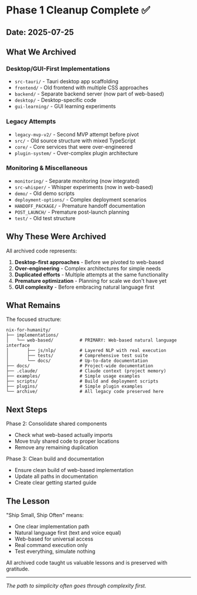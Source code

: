 # Phase 1 Cleanup Complete ✅

## Date: 2025-07-25

## What We Archived

### Desktop/GUI-First Implementations
- `src-tauri/` - Tauri desktop app scaffolding
- `frontend/` - Old frontend with multiple CSS approaches 
- `backend/` - Separate backend server (now part of web-based)
- `desktop/` - Desktop-specific code
- `gui-learning/` - GUI learning experiments

### Legacy Attempts
- `legacy-mvp-v2/` - Second MVP attempt before pivot
- `src/` - Old source structure with mixed TypeScript
- `core/` - Core services that were over-engineered
- `plugin-system/` - Over-complex plugin architecture

### Monitoring & Miscellaneous
- `monitoring/` - Separate monitoring (now integrated)
- `src-whisper/` - Whisper experiments (now in web-based)
- `demo/` - Old demo scripts
- `deployment-options/` - Complex deployment scenarios
- `HANDOFF_PACKAGE/` - Premature handoff documentation
- `POST_LAUNCH/` - Premature post-launch planning
- `test/` - Old test structure

## Why These Were Archived

All archived code represents:
1. **Desktop-first approaches** - Before we pivoted to web-based
2. **Over-engineering** - Complex architectures for simple needs
3. **Duplicated efforts** - Multiple attempts at the same functionality
4. **Premature optimization** - Planning for scale we don't have yet
5. **GUI complexity** - Before embracing natural language first

## What Remains

The focused structure:
```
nix-for-humanity/
├── implementations/
│   └── web-based/          # PRIMARY: Web-based natural language interface
│       ├── js/nlp/         # Layered NLP with real execution
│       ├── tests/          # Comprehensive test suite
│       └── docs/           # Up-to-date documentation
├── docs/                   # Project-wide documentation
├── .claude/                # Claude context (project memory)
├── examples/               # Simple usage examples
├── scripts/                # Build and deployment scripts
├── plugins/                # Simple plugin examples
└── archive/                # All legacy code preserved here
```

## Next Steps

Phase 2: Consolidate shared components
- Check what web-based actually imports
- Move truly shared code to proper locations
- Remove any remaining duplication

Phase 3: Clean build and documentation
- Ensure clean build of web-based implementation
- Update all paths in documentation
- Create clear getting started guide

## The Lesson

"Ship Small, Ship Often" means:
- One clear implementation path
- Natural language first (text and voice equal)
- Web-based for universal access
- Real command execution only
- Test everything, simulate nothing

All archived code taught us valuable lessons and is preserved with gratitude.

---

*The path to simplicity often goes through complexity first.*
